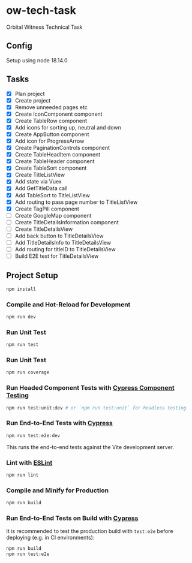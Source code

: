 # ow-tech-task

Orbital Witness Technical Task

## Config

Setup using node 18.14.0

## Tasks

- [x] Plan project
- [x] Create project
- [x] Remove unneeded pages etc
- [x] Create IconComponent component
- [x] Create TableRow component
- [x] Add icons for sorting up, neutral and down
- [x] Create AppButton component
- [x] Add icon for ProgressArrow
- [x] Create PaginationControls component
- [x] Create TableHeadItem component
- [x] Create TableHeader component
- [x] Create TableSort component
- [x] Create TitleListView
- [x] Add state via Vuex
- [x] Add GetTitleData call
- [x] Add TableSort to TitleListView
- [x] Add routing to pass page number to TitleListView
- [x] Create TagPill component
- [ ] Create GoogleMap component
- [ ] Create TitleDetailsInformation component
- [ ] Create TitleDetailsView
- [ ] Add back button to TitleDetailsView
- [ ] Add TitleDetailsInfo to TitleDetailsView
- [ ] Add routing for titleID to TitleDetailsView
- [ ] Build E2E test for TitleDetailsView

## Project Setup

```sh
npm install
```

### Compile and Hot-Reload for Development

```sh
npm run dev
```

### Run Unit Test

```sh
npm run test
```

### Run Unit Test

```sh
npm run coverage
```

### Run Headed Component Tests with [Cypress Component Testing](https://on.cypress.io/component)

```sh
npm run test:unit:dev # or `npm run test:unit` for headless testing
```

### Run End-to-End Tests with [Cypress](https://www.cypress.io/)

```sh
npm run test:e2e:dev
```

This runs the end-to-end tests against the Vite development server.

### Lint with [ESLint](https://eslint.org/)

```sh
npm run lint
```

### Compile and Minify for Production

```sh
npm run build
```

### Run End-to-End Tests on Build with [Cypress](https://www.cypress.io/)
It is recommended to test the production build with `test:e2e` before deploying (e.g. in CI environments):

```sh
npm run build
npm run test:e2e
```

